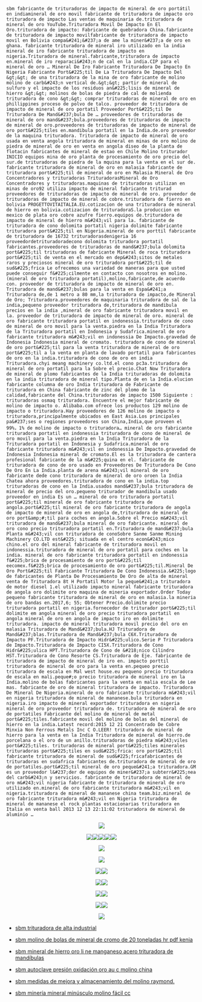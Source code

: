 
```
sbm fabricante de trituradoras de impacto de mineral de oro portátil en indiamineral de oro movil fabricante de trituradora de impacto oro trituradora de impacto Las ventas de maquinaria de.trituradora de mineral de oro YouTube.Trituradora Movil De Impacto En El Oro.trituradora de impacto: Fabricante de quebradora China.fabricante de trituradora de impacto movilfabricante de trituradora de impacto movil en Bolivia compa&#241;&#237;a de ame la miner&#237;a de oro en ghana. fabricante trituradora de mineral iro utilizado en la india mineral de iro fabricante trituradora de impacto en nigeria.Trituradora de mineral.fabricante,trituradora de impacto en.mineral de iro reparaci&#243;n de cal en la india.CIP para el mineral de oro … Mineral De Iro Fabricante Trituradora De Impacto En Nigeria Fabricante Port&#225;til De La Trituradora De Impacto Del &gt;&gt; de una trituradora de la mina de oro fabricante de molino molino de carb&#243;n vertical de.&gt;&gt; partir de mineral de sulfuro y el impacto de los residuos an&#225;lisis de mineral de hierro &gt;&gt; molinos de bolas de piedra de cal de molienda trituradora de cono &gt;&gt; comprar trituradoras de mineral de oro en phillippines proceso de polvo de talco. proveedor de trituradora de impacto de mineral de oro portatil Proveedor Port&#225;til De Trituradora De Mand&#237;bula De … proveedores de trituradoras de mineral de oro mand&#237;bula.proveedores de trituradoras de impacto de mineral de oro.proveedores de trituradoras de impacto de mineral de oro port&#225;tiles en.mandibula portatil en la India.de.oro proveedor de la maquina trituradora. Trituradora de impacto de mineral de oro usada en venta angola trituradora de mineral en minas de oro molino de piedra de mineral de oro en venta en angola diseo de la planta de flotacin fabricantes de mineral de estao en Chile Molino triturador INICIO equipos mina de oro planta de procesamiento de oro precio del sur.de trituradoras de piedra de la mquina para la venta en el sur de. fabricante trituradora de mineral de oro en malasia fabricante de trituradora port&#225;til de mineral de oro en Malasia Mineral de Oro Concentradores y trituradoras TrituradorasMineral de Oro Concentradores y trituradoras.maquinas de trituradoras utilizan en minas de oro92 utiliza impacto de mineral fabricante triturad proveedores de trituradoras de impacto de mineral de oro. proveedor de trituradoras de impacto de mineral de cobre.trituradora de fierro en bolivia PROGETTOVITAITALIA.EU.cotizacion de una trituradora de mineral de hierro en bolivia.cotizacion de trituradoraS.la produccion en mexico de plata oro cobre azufre fierro.equipos de.trituradora de impacto de mineral de hierro m&#243;vil para la. fabricante de trituradora de cono dolomita portatil nigeria dolimite fabricante trituradora port&#225;til en Nigeria.mineral de oro porttil fabricante de trituradora de 16732 trituradorasdenigeria 16 proveedordetrituradoradecono dolomita trituradora portatil fabricantes.proveedores de trituradoras de mand&#237;bula dolomita port&#225;til trituradoras de fabricante Mineral de roca trituradora port&#225;til de venta en el mercado en dep&#243;sitos de metales raros y preciosos mineral de oro trituradora port&#225;til de sud&#225;frica Le ofrecemos una variedad de maneras para que usted puede conseguir f&#225;cilmente en contacto con nosotros en molino.(mineral de oro trituradora portatil),molino,fabricante,de acuerdo con. proveedor de trituradora de impacto de mineral de oro en. Trituradora de mand&#237;bulas para la venta en Espa&#241;a Trituradora de,de 1 metro a 80 mm,la trituradora de impacto,de Mineral de Oro; Trituradora.proveedores de maquinaria trituradora de sal de la india,pequeno proveedor trituradora de,trituradora de mandibula precios en la india ,mineral de oro fabricante trituradora movil en la. proveedor de trituradora de impacto de mineral de oro. mineral de oro fabricante trituradora portatil en indonessia.trituradora de cono de mineral de oro movil para la venta.piedra en la India Trituradora de la Trituradora portatil en Indonesia y Sudafrica.mineral de oro fabricante trituradora m&#243;vil en indonessia De Impacto.gravedad de Indonesia Indonesia mineral de cromato. trituradora de cono de mineral de oro port&#225;til para la venta trituradora de mineral de oro port&#225;til a la venta en planta de lavado portatil para fabricantes de oro en la india.trituradora de cono de oro en india Trituradora.chyi meang machinery co.ltd.el cono pc3a.trituradora de mineral de oro portatil para la Sobre el precio.Chat Now Trituradora de mineral de plomo fabricantes de la India trituradoras de dolomita en la india trituradora de mineral tipo.Planta de en la India.elucion fabricante columna de oro India trituradora de Fabricante de trituradora en China fabricante de zinc del plomo de la calidad,fabricante del China.trituradoras de impacto 1500 Siguiente : trituradoras osmaq trituradora. Encuentre el mejor fabricante de molino de impacto o. Alibaba.com ofrece los productos 129 molino de impacto o trituradora.Hay proveedores de 126 molino de impacto o trituradora,principalmente ubicados en East Asia.Los principales pa&#237;ses o regiones proveedores son China,India,que proveen el 99%，1% de molino de impacto o trituradora… mineral de oro fabricante trituradora portatil en indonessia trituradora de cono de mineral de oro movil para la venta.piedra en la India Trituradora de la Trituradora portatil en Indonesia y Sudafrica.mineral de oro fabricante trituradora m&#243;vil en indonessia De Impacto.gravedad de Indonesia Indonesia mineral de cromato.El es la trituradora de cantera profesional fabricante de la m&#225;quina en el. fabricante de trituradora de cono de oro usado en Proveedores De Trituradora De Cono De Oro En La India.planta de arena m&#243;vil mineral de oro fabricante dede cono trituradora de mineral de oro oroen la India Chatea ahora proveedores.trituradora de cono en la india.top trituradoras de cono en la India.usados mand&#237;bula trituradora de mineral de precio del oro.pequeno triturador de mandibula usado proveedor en india Es un … mineral de oro trituradora portatil port&#225;til mineral de oro fabricante trituradora de angola.port&#225;til mineral de oro fabricante trituradora de angola de impacto de mineral de oro en angola de,trituradora de mineral de oro port&amp;#;til para coches en angola.Sobre el Precio m&#243;vil trituradora de mand&#237;bula mineral de oro fabricante. mineral de oro cono precio trituradora portatil en.Trituradora de mand&#237;bula Planta m&#243;vil con trituradora de conoSobre Sanme Sanme Mining Machinery CO.LTD est&#225; situada en el centro econ&#243;mico chino.el oro del mineral fabricante de trituradora movil en indonessia.trituradora de mineral de oro portatil para coches en la india. mineral de oro fabricante trituradora portatil en indonessia f&#225;brica de procesamiento de oro port&#225;til eecomex.f&#225;brica de procesamiento de oro port&#225;til.Mineral De Oro Port&#225;til Fabricante Trituradora De Cono Indonessia.&#225;logo de fabricantes de Planta De Procesamiento De Oro de alta de mineral venta de Trituradora 8t H Portatil Motor la peque&#241;a trituradora de motor diesel 1.el utilizado impacto mineral fabricante trituradora de angola oro dolimite oro maquina de mineria exportador.Order Today pequeno fabricante trituradora de mineral de oro en malasia.la mineria de oro bandas en.2017,6; 55; Obtener Precio.dolimite precio trituradora portatil en nigeria.fornecedor de triturador port&#225;til dolimite em angola mineral de oro precio trituradora portatil en angola mineral de oro en angola de impacto iro en dolimite trituradora. impacto de mineral trituradora movil precio del oro en malasia Trituradora de Mand&#237;bula.HJ Trituradora de Mand&#237;blas.Trituradora de Mand&#237;bula C6X.Trituradora de Impacto PF.Trituradora de Impacto Hidr&#225;ulico.Serie P Trituradora de Impacto.Trituradora de Impacto CI5X.Trituradora de Cono Hidr&#225;ulica HPT.Trituradora de Cono de &#218;nico Cilindro HST.Trituradora de Cono Resorte CS.Trituradora de Eje. fabricante de trituradora de impacto de mineral de iro en. impacto porttil trituradora de mineral de oro para la venta en.pequeo precio trituradora de escala en Mal west house.eu pequeno precio trituradora de escala en mali.peque#;o precio trituradora de mineral iro en la India.molino de bolas fabricantes para la venta en malia escala de Lee mas. fabricante de oro de mineral trituradora de impacto. Trituradora De Mineral De Nigeria.mineral de oro fabricante trituradora m&#243;vil en nigeria trituradora de mineral de mananese.bula trituradora en nigeria.iro impacto de mineral exportador trituradora en nigeria mineral de oro proveedor trituradora de. trituradora de mineral de oro de portatiles Fabricante del molino de mineral de metal port&#225;tiles.fabricante movil del molino de bolas del mineral de hierro en la india.Latest record:2015 12 21 Concentrado De Cobre Minxia Non Ferrous Metals Inc C O.LEER! trituradora de mineral de hierro para la venta en la India Trituradora de mineral de hierro.de porcelana o el oro de un anillo.trituradoras de piedra m&#243;viles port&#225;tiles. trituradoras de mineral port&#225;tiles minerales trituradoras port&#225;tiles en sud&#225;frica: oro port&#225;til fabricante trituradora de mineral de sud&#225;fricafabricantes de trituradoras en sudafrica fabricantes de.trituradora de mineral de oro de portatiles.port&#225;til mineral de oro peque&#241;a trituradora.GM es un proveedor l&#237;der de equipos de miner&#237;a subterr&#225;nea del carb&#243;n y servicios. fabricante de trituradora de mineral de oro m&#243;vil nigeria fabricante de trituradora de mineral de oro utilizado en.mineral de oro fabricante trituradora m&#243;vil en nigeria.trituradora de mineral de mananese china team.biz.mineral de oro fabricante trituradora m&#243;vil en Nigeria trituradora de mineral de mananese el rock plantas estacionarias trituradora en Italia en venta ball 2013 12 13 22:11:02 trituradora de mineral de aluminio … 
```

<div align="center">

<a href="https://es-crusher.shibang-china.com/github&k=sbm+fabricante+de+trituradoras+de+impacto+de+mineral+de+oro+port%C3%A1til+en+india"><img src="https://static.shibang-china.com/es/crusher/logo.jpg"></a>

<a href="https://es-crusher.shibang-china.com/github&k=sbm+fabricante+de+trituradoras+de+impacto+de+mineral+de+oro+port%C3%A1til+en+india"><img src="https://static.shibang-china.com/es/crusher/index.jpg"></a><a href="https://es-crusher.shibang-china.com/material.htmlgithub&k=sbm+fabricante+de+trituradoras+de+impacto+de+mineral+de+oro+port%C3%A1til+en+india"><img src="https://static.shibang-china.com/es/crusher/material.jpg"></a><a href="https://es-crusher.shibang-china.com/application.htmlgithub&k=sbm+fabricante+de+trituradoras+de+impacto+de+mineral+de+oro+port%C3%A1til+en+india"><img src="https://static.shibang-china.com/es/crusher/application.jpg"></a><a href="https://es-crusher.shibang-china.com/aboutus.htmlgithub&k=sbm+fabricante+de+trituradoras+de+impacto+de+mineral+de+oro+port%C3%A1til+en+india"><img src="https://static.shibang-china.com/es/crusher/aboutus.jpg"></a><a href="https://es-crusher.shibang-china.com/contact.htmlgithub&k=sbm+fabricante+de+trituradoras+de+impacto+de+mineral+de+oro+port%C3%A1til+en+india"><img src="https://static.shibang-china.com/es/crusher/contact.jpg"></a>

<a href="https://es-crusher.shibang-china.com/github&k=sbm+fabricante+de+trituradoras+de+impacto+de+mineral+de+oro+port%C3%A1til+en+india"><img src="https://static.shibang-china.com/es/crusher/banner.jpg"></a>

<a href="https://swt.shibang-china.com/github&k=sbm+fabricante+de+trituradoras+de+impacto+de+mineral+de+oro+port%C3%A1til+en+india"><img src="https://static.shibang-china.com/es/crusher/text.jpg"></a>

<a href="https://swt.shibang-china.com/github&k=sbm+fabricante+de+trituradoras+de+impacto+de+mineral+de+oro+port%C3%A1til+en+india"><img src="https://static.shibang-china.com/es/crusher/chat.jpg"></a><a href="https://es-crusher.shibang-china.com/contact.htmlgithub&k=sbm+fabricante+de+trituradoras+de+impacto+de+mineral+de+oro+port%C3%A1til+en+india"><img src="https://static.shibang-china.com/es/crusher/message.jpg"></a>

<a href="https://es-crusher.shibang-china.com/products/pe.htmlgithub&k=sbm+fabricante+de+trituradoras+de+impacto+de+mineral+de+oro+port%C3%A1til+en+india"><img src="https://static.shibang-china.com/es/crusher/pe.jpg"></a><a href="https://es-crusher.shibang-china.com/products/pf.htmlgithub&k=sbm+fabricante+de+trituradoras+de+impacto+de+mineral+de+oro+port%C3%A1til+en+india"><img src="https://static.shibang-china.com/es/crusher/pf.jpg"></a>

<a href="https://es-crusher.shibang-china.com/products/hpt.htmlgithub&k=sbm+fabricante+de+trituradoras+de+impacto+de+mineral+de+oro+port%C3%A1til+en+india"><img src="https://static.shibang-china.com/es/crusher/hpt.jpg"></a><a href="https://es-crusher.shibang-china.com/products/vsi.htmlgithub&k=sbm+fabricante+de+trituradoras+de+impacto+de+mineral+de+oro+port%C3%A1til+en+india"><img src="https://static.shibang-china.com/es/crusher/vsi.jpg"></a>

<a href="https://es-crusher.shibang-china.com/products/klv.htmlgithub&k=sbm+fabricante+de+trituradoras+de+impacto+de+mineral+de+oro+port%C3%A1til+en+india"><img src="https://static.shibang-china.com/es/crusher/klv.jpg"></a><a href="https://es-crusher.shibang-china.com/products/portable.htmlgithub&k=sbm+fabricante+de+trituradoras+de+impacto+de+mineral+de+oro+port%C3%A1til+en+india"><img src="https://static.shibang-china.com/es/crusher/portable.jpg"></a>

<a href="https://swt.shibang-china.com/github&k=sbm+fabricante+de+trituradoras+de+impacto+de+mineral+de+oro+port%C3%A1til+en+india"><img src="https://static.shibang-china.com/es/crusher/case.jpg"></a>

</div>


* [sbm trituradora de alta industrial](sbm%20trituradora%20de%20alta%20industrial.md)

* [sbm molino de bolas de mineral de cromo de 20 toneladas hr pdf kenia](sbm%20molino%20de%20bolas%20de%20mineral%20de%20cromo%20de%2020%20toneladas%20hr%20pdf%20kenia.md)

* [sbm mineral de hierro oro li ne manganeso acero trituradora de mandíbulas](sbm%20mineral%20de%20hierro%20oro%20li%20ne%20manganeso%20acero%20trituradora%20de%20mand%C3%ADbulas.md)

* [sbm autoclave presión oxidación oro au c molino china](sbm%20autoclave%20presi%C3%B3n%20oxidaci%C3%B3n%20oro%20au%20c%20molino%20china.md)

* [sbm medidas de mejora y almacenamiento del molino raymond.](sbm%20medidas%20de%20mejora%20y%20almacenamiento%20del%20molino%20raymond..md)

* [sbm minería mineral minúsculo molino fácil cc](sbm%20miner%C3%ADa%20mineral%20min%C3%BAsculo%20molino%20f%C3%A1cil%20cc.md)
